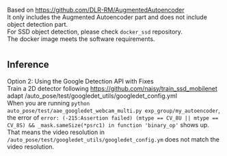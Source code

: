 Based on https://github.com/DLR-RM/AugmentedAutoencoder <br/>
It only includes the Augmented Autoencoder part and does not include object detection part.<br/>
For SSD object detection, please check `docker_ssd` repository.<br/>
The docker image meets the software requirements.
# 







## Inference
Option 2: Using the Google Detection API with Fixes  
Train a 2D detector following https://github.com/naisy/train_ssd_mobilenet  
adapt /auto_pose/test/googledet_utils/googledet_config.yml  
When you are running `python auto_pose/test/aae_googledet_webcam_multi.py exp_group/my_autoencoder`, the error of `error: (-215:Assertion failed) (mtype == CV_8U || mtype == CV_8S) && _mask.sameSize(*psrc1) in function 'binary_op'` shows up. That means the video resolution in `/auto_pose/test/googledet_utils/googledet_config.ym` does not match the video resolution.

